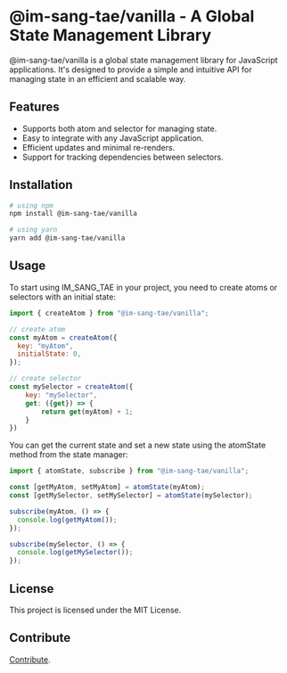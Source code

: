 # @im-sang-tae/vanilla - A Global State Management Library

@im-sang-tae/vanilla is a global state management library for JavaScript applications. It's designed to provide a simple and intuitive API for managing state in an efficient and scalable way.

## Features

- Supports both atom and selector for managing state.
- Easy to integrate with any JavaScript application.
- Efficient updates and minimal re-renders.
- Support for tracking dependencies between selectors.

## Installation

```bash
# using npm
npm install @im-sang-tae/vanilla

# using yarn
yarn add @im-sang-tae/vanilla
```

## Usage

To start using IM_SANG_TAE in your project, you need to create atoms or selectors with an initial state:

```javascript
import { createAtom } from "@im-sang-tae/vanilla";

// create atom
const myAtom = createAtom({
  key: "myAtom",
  initialState: 0,
});

// create selector
const mySelector = createAtom({
    key: "mySelector",
    get: ({get}) => {
        return get(myAtom) + 1;
    }
})
```

You can get the current state and set a new state using the atomState method from the state manager:

```javascript
import { atomState, subscribe } from "@im-sang-tae/vanilla";

const [getMyAtom, setMyAtom] = atomState(myAtom);
const [getMySelector, setMySelector] = atomState(mySelector);

subscribe(myAtom, () => {
  console.log(getMyAtom());
});

subscribe(mySelector, () => {
  console.log(getMySelector());
});
```

## License

This project is licensed under the MIT License.

## Contribute

[Contribute](https://github.com/modern-agile-team/im-sang-tae/blob/master/.github/workflows/CONTRIBUTE.md).
